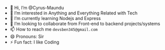 - 👋 Hi, I’m @Cyrus-Maundu
- 👀 I’m interested in Anything and Everything Related with Tech
- 🌱 I’m currently learning Nodejs and Express
- 💞️ I’m looking to collaborate from Front-end to backend projects/systems
- 📫 How to reach me `devsben345@gmail.com`
- 😄 Pronouns: Sir
- ⚡ Fun fact: I like Coding

<!---
Cyrus-M2/Cyrus-M2 is a ✨ special ✨ repository because its `README.md` (this file) appears on your GitHub profile.
You can click the Preview link to take a look at your changes.
--->
